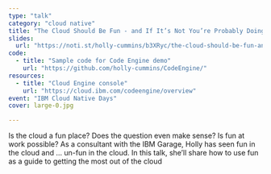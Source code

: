```yaml
---
type: "talk"
category: "cloud native"
title: "The Cloud Should Be Fun - and If It’s Not You’re Probably Doing It Wrong"
slides:
  url: "https://noti.st/holly-cummins/b3XRyc/the-cloud-should-be-fun-and-if-its-not-youre-probably-doing-it-wrong"
code:
  - title: "Sample code for Code Engine demo"
    url: "https://github.com/holly-cummins/CodeEngine/"
resources:
  - title: "Cloud Engine console"
    url: "https://cloud.ibm.com/codeengine/overview"
event: "IBM Cloud Native Days"
cover: large-0.jpg

---
```

Is the cloud a fun place? Does the question even make sense? Is fun at work possible? As a consultant with the IBM Garage, Holly has seen fun in the cloud and … un-fun in the cloud. In this talk, she’ll share how to use fun as a guide to getting the most out of the cloud